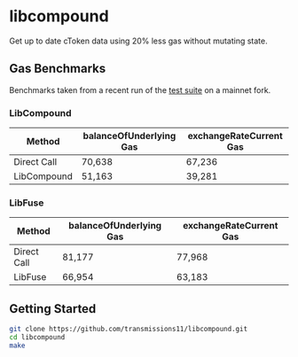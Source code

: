 # libcompound

Get up to date cToken data using 20% less gas without mutating state.

## Gas Benchmarks

Benchmarks taken from a recent run of the [test suite](src/test) on a mainnet fork.

### LibCompound

| Method      | balanceOfUnderlying Gas | exchangeRateCurrent Gas |
| ----------- | ----------------------- | ----------------------- |
| Direct Call | 70,638                  | 67,236                  |
| LibCompound | 51,163                  | 39,281                  |

### LibFuse

| Method      | balanceOfUnderlying Gas | exchangeRateCurrent Gas |
| ----------- | ----------------------- | ----------------------- |
| Direct Call | 81,177                  | 77,968                  |
| LibFuse     | 66,954                  | 63,183                  |

## Getting Started

```sh
git clone https://github.com/transmissions11/libcompound.git
cd libcompound
make
```
